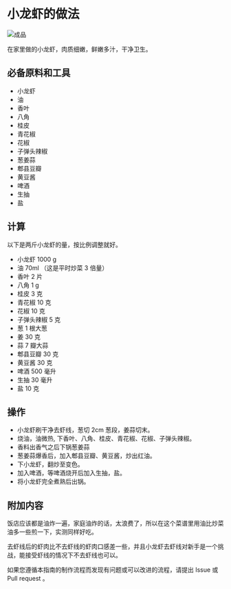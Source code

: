# 小龙虾的做法

![成品](./成品.jpg)

在家里做的小龙虾，肉质细嫩，鲜嫩多汁，干净卫生。

## 必备原料和工具

- 小龙虾
- 油
- 香叶
- 八角
- 桂皮
- 青花椒
- 花椒
- 子弹头辣椒
- 葱姜蒜
- 郫县豆瓣
- 黄豆酱
- 啤酒
- 生抽
- 盐

## 计算

以下是两斤小龙虾的量，按比例调整就好。

- 小龙虾 1000 g
- 油 70ml （这是平时炒菜 3 倍量）
- 香叶 2 片
- 八角 1 g
- 桂皮 3 克
- 青花椒 10 克
- 花椒 10 克
- 子弹头辣椒 5 克
- 葱 1 根大葱
- 姜 30 克
- 蒜 7 瓣大蒜
- 郫县豆瓣 30 克
- 黄豆酱 30 克
- 啤酒 500 毫升
- 生抽 30 毫升
- 盐 10 克

## 操作

- 小龙虾刷干净去虾线，葱切 2cm 葱段，姜蒜切末。
- 烧油，油微热, 下香叶、八角、桂皮、青花椒、花椒、子弹头辣椒。
- 香料出香气之后下锅葱姜蒜
- 葱姜蒜爆香后，加入郫县豆瓣、黄豆酱，炒出红油。
- 下小龙虾，翻炒至变色。
- 加入啤酒，等啤酒烧开后加入生抽，盐。
- 将小龙虾完全煮熟后出锅。

## 附加内容

饭店应该都是油炸一遍，家庭油炸的话，太浪费了，所以在这个菜谱里用油比炒菜油多一些煎一下，实测同样好吃。

去虾线后的虾肉比不去虾线的虾肉口感差一些，并且小龙虾去虾线对新手是一个挑战，能接受虾线的情况下不去虾线也可以。

如果您遵循本指南的制作流程而发现有问题或可以改进的流程，请提出 Issue 或 Pull request 。
